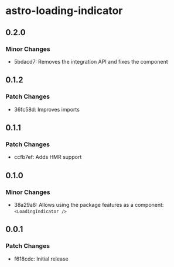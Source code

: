 # astro-loading-indicator

## 0.2.0

### Minor Changes

- 5bdacd7: Removes the integration API and fixes the component

## 0.1.2

### Patch Changes

- 36fc58d: Improves imports

## 0.1.1

### Patch Changes

- ccfb7ef: Adds HMR support

## 0.1.0

### Minor Changes

- 38a29a8: Allows using the package features as a component: `<LoadingIndicator />`

## 0.0.1

### Patch Changes

- f618cdc: Initial release
